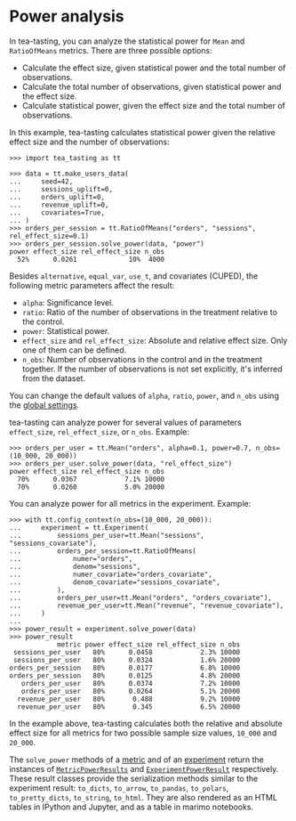 # Power analysis

In tea-tasting, you can analyze the statistical power for `Mean` and `RatioOfMeans` metrics. There are three possible options:

- Calculate the effect size, given statistical power and the total number of observations.
- Calculate the total number of observations, given statistical power and the effect size.
- Calculate statistical power, given the effect size and the total number of observations.

In this example, tea-tasting calculates statistical power given the relative effect size and the number of observations:

```pycon
>>> import tea_tasting as tt

>>> data = tt.make_users_data(
...     seed=42,
...     sessions_uplift=0,
...     orders_uplift=0,
...     revenue_uplift=0,
...     covariates=True,
... )
>>> orders_per_session = tt.RatioOfMeans("orders", "sessions", rel_effect_size=0.1)
>>> orders_per_session.solve_power(data, "power")
power effect_size rel_effect_size n_obs
  52%      0.0261             10%  4000

```

Besides `alternative`, `equal_var`, `use_t`, and covariates (CUPED), the following metric parameters affect the result:

- `alpha`: Significance level.
- `ratio`: Ratio of the number of observations in the treatment relative to the control.
- `power`: Statistical power.
- `effect_size` and `rel_effect_size`: Absolute and relative effect size. Only one of them can be defined.
- `n_obs`: Number of observations in the control and in the treatment together. If the number of observations is not set explicitly, it's inferred from the dataset.

You can change the default values of `alpha`, `ratio`, `power`, and `n_obs` using the [global settings](user-guide.md#global-settings).

tea-tasting can analyze power for several values of parameters `effect_size`, `rel_effect_size`, or `n_obs`. Example:

```pycon
>>> orders_per_user = tt.Mean("orders", alpha=0.1, power=0.7, n_obs=(10_000, 20_000))
>>> orders_per_user.solve_power(data, "rel_effect_size")
power effect_size rel_effect_size n_obs
  70%      0.0367            7.1% 10000
  70%      0.0260            5.0% 20000

```

You can analyze power for all metrics in the experiment. Example:

```pycon
>>> with tt.config_context(n_obs=(10_000, 20_000)):
...     experiment = tt.Experiment(
...         sessions_per_user=tt.Mean("sessions", "sessions_covariate"),
...         orders_per_session=tt.RatioOfMeans(
...             numer="orders",
...             denom="sessions",
...             numer_covariate="orders_covariate",
...             denom_covariate="sessions_covariate",
...         ),
...         orders_per_user=tt.Mean("orders", "orders_covariate"),
...         revenue_per_user=tt.Mean("revenue", "revenue_covariate"),
...     )
... 
>>> power_result = experiment.solve_power(data)
>>> power_result
            metric power effect_size rel_effect_size n_obs
 sessions_per_user   80%      0.0458            2.3% 10000
 sessions_per_user   80%      0.0324            1.6% 20000
orders_per_session   80%      0.0177            6.8% 10000
orders_per_session   80%      0.0125            4.8% 20000
   orders_per_user   80%      0.0374            7.2% 10000
   orders_per_user   80%      0.0264            5.1% 20000
  revenue_per_user   80%       0.488            9.2% 10000
  revenue_per_user   80%       0.345            6.5% 20000

```

In the example above, tea-tasting calculates both the relative and absolute effect size for all metrics for two possible sample size values, `10_000` and `20_000`.

The `solve_power` methods of a [metric](api/metrics/mean.md#tea_tasting.metrics.mean.Mean.solve_power) and of an [experiment](api/experiment.md#tea_tasting.experiment.Experiment.solve_power) return the instances of [`MetricPowerResults`](api/metrics/base.md#tea_tasting.metrics.base.MetricPowerResults) and [`ExperimentPowerResult`](api/experiment.md#tea_tasting.experiment.ExperimentPowerResult) respectively. These result classes provide the serialization methods similar to the experiment result: `to_dicts`, `to_arrow`, `to_pandas`, `to_polars`, `to_pretty_dicts`, `to_string`, `to_html`. They are also rendered as an HTML tables in IPython and Jupyter, and as a table in marimo notebooks.
